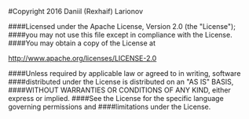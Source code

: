 #Copyright 2016 Daniil (Rexhaif) Larionov

####Licensed under the Apache License, Version 2.0 (the "License");
####you may not use this file except in compliance with the License.
####You may obtain a copy of the License at

  <http://www.apache.org/licenses/LICENSE-2.0>

####Unless required by applicable law or agreed to in writing, software
####distributed under the License is distributed on an "AS IS" BASIS,
####WITHOUT WARRANTIES OR CONDITIONS OF ANY KIND, either express or implied.
####See the License for the specific language governing permissions and
####limitations under the License.